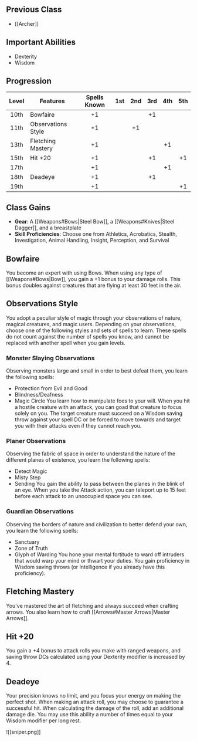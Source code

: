 ## Previous Class
- [[Archer]]
## Important Abilities
- Dexterity
- Wisdom
## Progression
| Level | Features           | Spells Known | 1st | 2nd | 3rd | 4th | 5th |
| :---: | ------------------ | :----------: | :-: | :-: | :-: | :-: | :-: |
| 10th  | Bowfaire           |      +1      |     |     | +1  |     |     |
| 11th  | Observations Style |      +1      |     | +1  |     |     |     |
| 13th  | Fletching Mastery  |      +1      |     |     |     | +1  |     |
| 15th  | Hit +20            |      +1      |     |     | +1  |     | +1  |
| 17th  |                    |      +1      |     |     |     | +1  |     |
| 18th  | Deadeye            |      +1      |     |     | +1  |     |     |
| 19th  |                    |      +1      |     |     |     |     | +1  |
## Class Gains
- **Gear**: A [[Weapons#Bows|Steel Bow]], a [[Weapons#Knives|Steel Dagger]], and a breastplate 
- **Skill Proficiencies**: Choose one from Athletics, Acrobatics, Stealth, Investigation, Animal Handling, Insight, Perception, and Survival
## Bowfaire
You become an expert with using Bows.
When using any type of [[Weapons#Bows|Bow]], you gain a +1 bonus to your damage rolls. This bonus doubles against creatures that are flying at least 30 feet in the air.
## Observations Style
You adopt a peculiar style of magic through your observations of nature, magical creatures, and magic users. Depending on your observations, choose one of the following styles and sets of spells to learn.
These spells do not count against the number of spells you know, and cannot be replaced with another spell when you gain levels.
### Monster Slaying Observations
Observing monsters large and small in order to best defeat them, you learn the following spells: 
- Protection from Evil and Good
- Blindness/Deafness
- Magic Circle
You learn how to manipulate foes to your will. When you hit a hostile creature with an attack, you can goad that creature to focus solely on you. The target creature must succeed on a Wisdom saving throw against your spell DC or be forced to move towards and target you with their attacks even if they cannot reach you.
### Planer Observations
Observing the fabric of space in order to understand the nature of the different planes of existence, you learn the following spells:
- Detect Magic 
- Misty Step 
- Sending
You gain the ability to pass between the planes in the blink of an eye. When you take the Attack action, you can teleport up to 15 feet before each attack to an unoccupied space you can see.
### Guardian Observations
Observing the borders of nature and civilization to better
defend your own, you learn the following spells:
- Sanctuary
- Zone of Truth
- Glyph of Warding
You hone your mental fortitude to ward off intruders that would warp your mind or thwart your duties. You gain proficiency in Wisdom saving throws (or Intelligence if you already have this proficiency).
## Fletching Mastery 
You've mastered the art of fletching and always succeed when crafting arrows.
You also learn how to craft [[Arrows#Master Arrows|Master Arrows]].
## Hit +20
You gain a +4 bonus to attack rolls you make with ranged weapons, and saving throw DCs
calculated using your Dexterity modifier is increased by 4.
## Deadeye
Your precision knows no limit, and you focus your energy on making the perfect shot.
When making an attack roll, you may choose to guarantee a successful hit. When calculating the damage of the roll, add an additional damage die. 
You may use this ability a number of times equal to your Wisdom modifier per long rest.

![[sniper.png]]